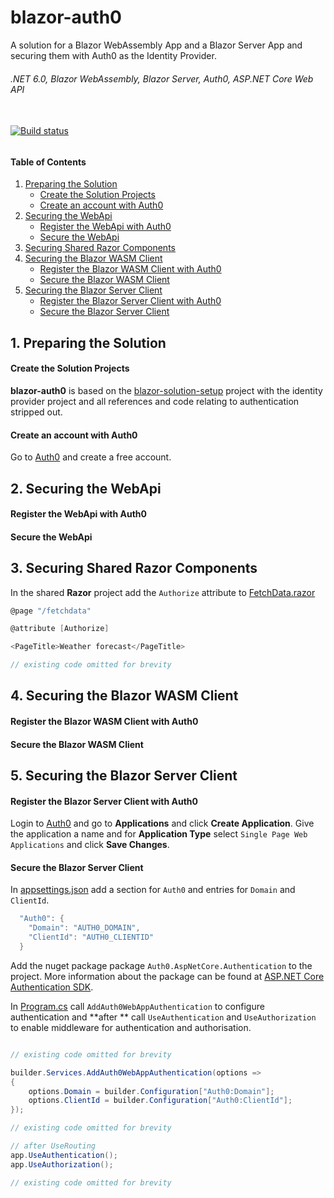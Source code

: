 # blazor-auth0
A solution for a Blazor WebAssembly App and a Blazor Server App and securing them with Auth0 as the Identity Provider.

###### .NET 6.0, Blazor WebAssembly, Blazor Server, Auth0, ASP.NET Core Web API
###### 
\
[![Build status](https://ci.appveyor.com/api/projects/status/6wsbn17wlhuw2oqb?svg=true)](https://ci.appveyor.com/project/grantcolley/blazor-auth0)
###### 


#### Table of Contents
1. [Preparing the Solution](#1-preparing-the-solution)
    * [Create the Solution Projects](#create-the-solution-projects)
    * [Create an account with Auth0](#create-an-account-with-auth0)
2. [Securing the WebApi](#2-securing-the-webapi)
    * [Register the WebApi with Auth0](#register-the-webapi-with-auth0)
    * [Secure the WebApi](#secure-the-webapi)
3. [Securing Shared Razor Components](#3-securing-shared-razor-components)
4. [Securing the Blazor WASM Client](#4-securing-the-blazor-wasm-client)
    * [Register the Blazor WASM Client with Auth0](#register-the-blazor-wasm-client-with-auth0)
    * [Secure the Blazor WASM Client](#secure-the-blazor-wasm-client)
5. [Securing the Blazor Server Client](#5-securing-the-blazor-server-client)
    * [Register the Blazor Server Client with Auth0](#register-the-blazor-server-client-with-auth0)
    * [Secure the Blazor Server Client](#secure-the-blazor-server-client)

## 1. Preparing the Solution

#### Create the Solution Projects
**blazor-auth0** is based on the [blazor-solution-setup](https://github.com/grantcolley/blazor-solution-setup) project with the identity provider project and all references and code relating to authentication stripped out.

#### Create an account with Auth0
Go to [Auth0](https://auth0.com/) and create a free account.

## 2. Securing the WebApi

#### Register the WebApi with Auth0

#### Secure the WebApi

## 3. Securing Shared Razor Components

In the shared **Razor** project add the `Authorize` attribute to [FetchData.razor](https://github.com/grantcolley/blazor-auth0/blob/main/src/Razor/Pages/FetchData.razor)
```C#
@page "/fetchdata"

@attribute [Authorize] 

<PageTitle>Weather forecast</PageTitle>

// existing code omitted for brevity

```
## 4. Securing the Blazor WASM Client

#### Register the Blazor WASM Client with Auth0

#### Secure the Blazor WASM Client

## 5. Securing the Blazor Server Client

#### Register the Blazor Server Client with Auth0
Login to [Auth0](https://auth0.com/) and go to **Applications** and click **Create Application**. Give the application a name and for **Application Type** select `Single Page Web Applications` and click **Save Changes**.


#### Secure the Blazor Server Client

In [appsettings.json](https://github.com/grantcolley/blazor-auth0/blob/main/src/Blazor.Server.App/appsettings.json) add a section for `Auth0` and entries for `Domain` and `ClientId`.

```C#
  "Auth0": {
    "Domain": "AUTH0_DOMAIN",
    "ClientId": "AUTH0_CLIENTID"
  }

```

Add the nuget package package `Auth0.AspNetCore.Authentication` to the project. More information about the package can be found at [ASP.NET Core Authentication SDK](https://auth0.com/blog/exploring-auth0-aspnet-core-authentication-sdk/**).

In [Program.cs](https://github.com/grantcolley/blazor-auth0/blob/main/src/Blazor.Server.App/Program.cs) call `AddAuth0WebAppAuthentication` to configure authentication and **after ** call `UseAuthentication` and `UseAuthorization` to enable middleware for authentication and authorisation.
```C#

// existing code omitted for brevity

builder.Services.AddAuth0WebAppAuthentication(options =>
{
    options.Domain = builder.Configuration["Auth0:Domain"];
    options.ClientId = builder.Configuration["Auth0:ClientId"];
});

// existing code omitted for brevity

// after UseRouting
app.UseAuthentication();
app.UseAuthorization();

// existing code omitted for brevity

```

